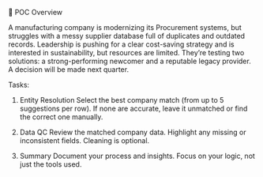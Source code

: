 🔹 POC Overview

A manufacturing company is modernizing its Procurement systems, but struggles with a messy supplier database full of duplicates and outdated records. Leadership is pushing for a clear cost-saving strategy and is interested in sustainability, but resources are limited.
They’re testing two solutions: a strong-performing newcomer and a reputable legacy provider. A decision will be made next quarter.

Tasks:

1. Entity Resolution
Select the best company match (from up to 5 suggestions per row). If none are accurate, leave it unmatched or find the correct one manually.

2. Data QC
Review the matched company data. Highlight any missing or inconsistent fields. Cleaning is optional.

3. Summary
Document your process and insights. Focus on your logic, not just the tools used.
